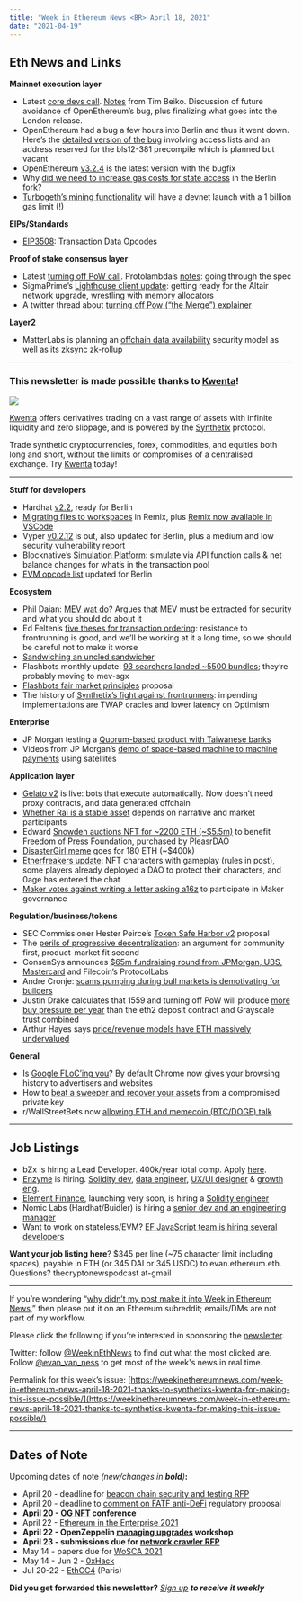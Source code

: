 ```yaml
---
title: "Week in Ethereum News <BR> April 18, 2021"
date: "2021-04-19"
---
```


## **Eth News and Links**

**Mainnet execution layer**

- Latest [core devs call](https://youtu.be/-H8UpqarZ1Y?t=452). [Notes](https://twitter.com/TimBeiko/status/1383054611506864133) from Tim Beiko. Discussion of future avoidance of OpenEthereum’s bug, plus finalizing what goes into the London release.
- OpenEthereum had a bug a few hours into Berlin and thus it went down. Here’s the [detailed version of the bug](https://twitter.com/ralexstokes/status/1382750001026146304) involving access lists and an address reserved for the bls12-381 precompile which is planned but vacant
- OpenEthereum [v3.2.4](https://github.com/openethereum/openethereum/releases/tag/v3.2.4) is the latest version with the bugfix
- Why [did we need to increase gas costs for state access](https://www.reddit.com/r/ethereum/comments/mrl5wg/a_quick_explanation_of_what_the_point_of_the_eip/) in the Berlin fork?
- [Turbogeth’s mining functionality](https://twitter.com/realLedgerwatch/status/1382674673239011328) will have a devnet launch with a 1 billion gas limit (!)

**EIPs/Standards**

- [EIP3508](https://github.com/ethereum/EIPs/blob/64ff371102eadac8980f63cd4a1e3dc155de359d/EIPS/eip-3508.md): Transaction Data Opcodes

**Proof of stake consensus layer**

- Latest [turning off PoW call](https://www.youtube.com/watch?v=ODcNpWiLASk). Protolambda’s [notes](https://notes.ethereum.org/@protolambda/merge_impl_call_2): going through the spec
- SigmaPrime’s [Lighthouse client update](https://lighthouse.sigmaprime.io/update-35.html): getting ready for the Altair network upgrade, wrestling with memory allocators
- A twitter thread about [turning off Pow (“the Merge”) explainer](https://twitter.com/yulesa/status/1382429264683925504)

**Layer2**

- MatterLabs is planning an [offchain data availability](https://medium.com/matter-labs/zkporter-a-breakthrough-in-l2-scaling-ed5e48842fbf) security model as well as its zksync zk-rollup

* * *

### **This newsletter is made possible thanks to [Kwenta](https://kwenta.io/)!**

![](https://weekinethereumnews.com/wp-content/uploads/2021/04/IMG_20210418_190328_618-1024x512.jpg)

[Kwenta](https://kwenta.io/) offers derivatives trading on a vast range of assets with infinite liquidity and zero slippage, and is powered by the [Synthetix](https://synthetix.io/) protocol.

Trade synthetic cryptocurrencies, forex, commodities, and equities both long and short, without the limits or compromises of a centralised exchange. Try [Kwenta](https://kwenta.io/) today!

* * *

**Stuff for developers**

- Hardhat [v2.2](https://github.com/nomiclabs/hardhat/releases/tag/hardhat-core-v2.2.0), ready for Berlin
- [Migrating files to workspaces](https://medium.com/remix-ide/migrating-files-to-workspaces-8e34737c751c) in Remix, plus [Remix now available in VSCode](https://medium.com/remix-ide/remix-plugin-engine-plugs-ahead-6b3d89872926)
- Vyper [v0.2.12](https://vyper.readthedocs.io/en/latest/release-notes.html#v0-2-12) is out, also updated for Berlin, plus a medium and low security vulnerability report
- Blocknative’s [Simulation Platform](https://www.blocknative.com/blog/simulation-platform): simulate via API function calls & net balance changes for what’s in the transaction pool
- [EVM opcode list](https://github.com/wolflo/evm-opcodes) updated for Berlin

**Ecosystem**

- Phil Daian: [MEV wat do](https://pdaian.com/blog/mev-wat-do/)? Argues that MEV must be extracted for security and what you should do about it
- Ed Felten’s [five theses for transaction ordering](https://medium.com/offchainlabs/five-theses-about-transaction-ordering-mev-and-front-running-5ebf52bc0cbe): resistance to frontrunning is good, and we’ll be working at it a long time, so we should be careful not to make it worse
- [Sandwiching an uncled sandwicher](https://twitter.com/bertcmiller/status/1382673604085698567)
- Flashbots monthly update: [93 searchers landed ~5500 bundles](https://medium.com/flashbots/flashbots-transparency-report-march-2021-d3930b4b98a9); they’re probably moving to mev-sgx
- [Flashbots fair market principles](https://hackmd.io/@flashbots/fair-market-principles) proposal
- The history of [Synthetix’s fight against frontrunners](https://blog.synthetix.io/frontrunning-synthetix-a-history/): impending implementations are TWAP oracles and lower latency on Optimism

**Enterprise**

- JP Morgan testing a [Quorum-based product with Taiwanese banks](https://www.coindesk.com/jpmorgan-testing-blockchain-solution-to-improve-transfers-with-taiwanese-banks)
- Videos from JP Morgan’s [demo of space-based machine to machine payments](https://www.jpmorgan.com/onyx/payments-in-space.htm?source=wp_os_li_wpiTL0421) using satellites

**Application layer**

- [Gelato v2](https://medium.com/gelato-network/introducing-gelato-v2-the-most-reliable-way-to-automate-your-ethereum-smart-contracts-73cd0010599e) is live: bots that execute automatically. Now doesn’t need proxy contracts, and data generated offchain
- [Whether Rai is a stable asset](https://ameensol.medium.com/rai-narrative-strategy-guide-901acdd6bfc4) depends on narrative and market participants
- Edward [Snowden auctions NFT for ~2200 ETH (~$5.5m)](https://twitter.com/Snowden/status/1383155552793026560) to benefit Freedom of Press Foundation, purchased by PleasrDAO
- [DisasterGirl meme](https://foundation.app/DisasterGirl/disaster-girl-25046) goes for 180 ETH (~$400k)
- [Etherfreakers update](https://observablehq.com/@jflatow/etherfreakers): NFT characters with gameplay (rules in post), some players already deployed a DAO to protect their characters, and 0age has entered the chat
- [Maker votes against writing a letter asking a16z](https://vote.makerdao.com/polling/QmPWEpBB?network=mainnet#poll-detail) to participate in Maker governance

**Regulation/business/tokens**

- SEC Commissioner Hester Peirce’s [Token Safe Harbor v2](https://www.sec.gov/news/public-statement/peirce-statement-token-safe-harbor-proposal-2.0) proposal
- The [perils of progressive decentralization](https://thewayofthedao.substack.com/p/daos-and-the-pitfalls-of-progressive): an argument for community first, product-market fit second
- ConsenSys announces [$65m fundraising round from JPMorgan, UBS, Mastercard](https://www.mastercard.com/news/press/2021/april/partnership-with-consensys-supports-the-future-of-multi-blockchain-commerce/) and Filecoin’s ProtocolLabs
- Andre Cronje: [scams pumping during bull markets is demotivating for builders](https://andrecronje.medium.com/bull-market-bear-development-b6ede96d4c82)
- Justin Drake calculates that 1559 and turning off PoW will produce [more buy pressure per year](https://twitter.com/drakefjustin/status/1383325832467214337) than the eth2 deposit contract and Grayscale trust combined
- Arthur Hayes says [price/revenue models have ETH massively undervalued](https://cryptohayes.medium.com/yes-i-read-the-whitepaper-59cfa2ea9c2c)

**General**

- Is [Google FLoC’ing you](https://adalytics.io/blog/google-chrome-floc)? By default Chrome now gives your browsing history to advertisers and websites
- How to [beat a sweeper and recover your assets](https://blog.mycrypto.com/how-to-beat-an-ethereum-based-sweeper-and-recover-your-assets/) from a compromised private key
- r/WallStreetBets now [allowing ETH and memecoin (BTC/DOGE) talk](https://www.reddit.com/r/wallstreetbets/comments/mqveqc/on_crypto/)

* * *

## **Job Listings**

- bZx is hiring a Lead Developer. 400k/year total comp. Apply [here](https://angel.co/company/bzx-1/jobs/1181110-senior-full-stack-developer).
- [Enzyme](https://enzyme.finance/) is hiring. [Solidity dev](https://www.notion.so/Senior-Smart-Contract-Developer-to-work-on-Enzyme-641aef0d89cc419cba792445354f835b), [data engineer](https://www.notion.so/Data-Engineer-a412646a06a046bfaac26085b4695857), [UX/UI designer](https://www.notion.so/UX-UI-Designer-e115c94e193b4e98b98283fa1bcaf3b8) & [growth eng](https://www.notion.so/Growth-Engineer-d682408e8500447888859f9d47bc4a79).
- [Element Finance](https://element.fi/), launching very soon, is hiring a [Solidity engineer](https://docs.google.com/document/d/1D0wxlgnRsd6rQh2s3rC1Lq1fADkcHBtfKAVhepx6wss/edit?usp=sharing)
- Nomic Labs (Hardhat/Buidler) is hiring a [senior dev and an engineering manager](https://www.notion.so/Nomic-Labs-jobs-991b37c547554f75b89a95f437fd5056)
- Want to work on stateless/EVM? [EF JavaScript team is hiring several developers](https://twitter.com/EFJavaScript/status/1382292102348935168)

**Want your job listing here**? $345 per line (~75 character limit including spaces), payable in ETH (or 345 DAI or 345 USDC) to evan.ethereum.eth. Questions? thecryptonewspodcast at-gmail

* * *

If you’re wondering “[why didn’t my post make it into Week in Ethereum News](https://www.evanvanness.com/post/179914035841/why-didnt-my-post-make-the-newsletter),” then please put it on an Ethereum subreddit; emails/DMs are not part of my workflow.

Please click the following if you’re interested in sponsoring the [newsletter](https://www.evanvanness.com/post/625741875743227904/evan-is-live-on-balancer).

Twitter: follow [@WeekinEthNews](https://twitter.com/WeekInEthNews) to find out what the most clicked are. Follow [@evan\_van\_ness](https://twitter.com/evan_van_ness) to get most of the week's news in real time.

Permalink for this week’s issue: [https://weekinethereumnews.com/week-in-ethereum-news-april-18-2021-thanks-to-synthetixs-kwenta-for-making-this-issue-possible/](https://weekinethereumnews.com/week-in-ethereum-news-april-18-2021-thanks-to-synthetixs-kwenta-for-making-this-issue-possible/)

* * *

## **Dates of Note**

Upcoming dates of note _(_new/changes in **bold**_)_**:**

- April 20 - deadline for [beacon chain security and testing RFP](https://notes.ethereum.org/@lsankar/security-rfp)
- April 20 - deadline to [comment on FATF anti-DeFi](http://www.fatf-gafi.org/publications/fatfrecommendations/documents/public-consultation-guidance-vasp.html) regulatory proposal
- **April 20 - [OG NFT](https://ognft.club/) conference**
- April 22 - [Ethereum in the Enterprise 2021](https://www.conference2021.entethalliance.org/)
- **April 22 - OpenZeppelin [managing upgrades](https://twitter.com/OpenZeppelin/status/1383178388425293827) workshop**
- **April 23 - submissions due for [network crawler RFP](https://notes.ethereum.org/@timbeiko/crawler-rfp)**
- May 14 - papers due for [WoSCA 2021](https://trailofbits.github.io/WoSCA/)
- May 14 - Jun 2 - [0xHack](https://0xhack.dev/)
- Jul 20-22 - [EthCC4](https://ethcc.io/) (Paris)

**Did you get forwarded this newsletter?** _[Sign up](https://weekinethereum.substack.com/subscribe#about) **to receive it weekly**_
